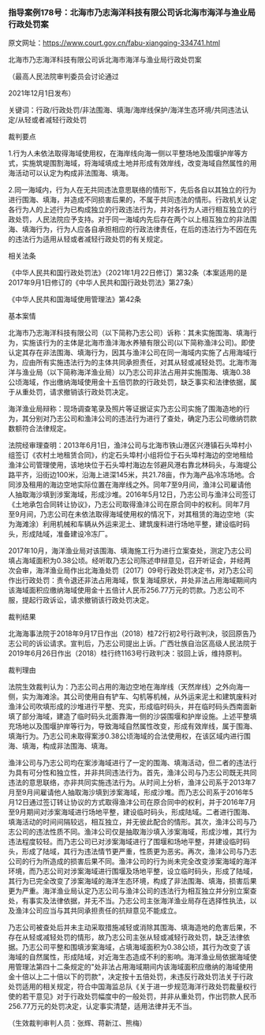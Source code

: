 ### 指导案例178号：北海市乃志海洋科技有限公司诉北海市海洋与渔业局行政处罚案
原文网址：https://www.court.gov.cn/fabu-xiangqing-334741.html

北海市乃志海洋科技有限公司诉北海市海洋与渔业局行政处罚案

（最高人民法院审判委员会讨论通过

2021年12月1日发布）

关键词：行政/行政处罚/非法围海、填海/海岸线保护/海洋生态环境/共同违法认定/从轻或者减轻行政处罚

裁判要点

1.行为人未依法取得海域使用权，在海岸线向海一侧以平整场地及围堰护岸等方式，实施筑堤围割海域，将海域填成土地并形成有效岸线，改变海域自然属性的用海活动可以认定为构成非法围海、填海。

2.同一海域内，行为人在无共同违法意思联络的情形下，先后各自以其独立的行为进行围海、填海，并造成不同损害后果的，不属于共同违法的情形。行政机关认定各行为人的上述行为已构成独立的行政违法行为，并对各行为人进行相互独立的行政处罚，人民法院应予支持。对于同一海域内先后存在两个以上相互独立的非法围海、填海行为，行为人应各自承担相应的行政法律责任，在后的违法行为不因在先的违法行为适用从轻或者减轻行政处罚的有关规定。

相关法条

《中华人民共和国行政处罚法》（2021年1月22日修订）第32条（本案适用的是2017年9月1日修订的《中华人民共和国行政处罚法》第27条）

《中华人民共和国海域使用管理法》第42条

基本案情

北海市乃志海洋科技有限公司（以下简称乃志公司）诉称：其未实施围海、填海行为，实施该行为的主体是北海市渔沣海水养殖有限公司(以下简称渔沣公司)。即使认定其存在非法围海、填海行为，因其与渔沣公司在同一海域内实施了占用海域行为，应由所有实施违法行为的主体共同承担责任，对其从轻或减轻处罚。北海市海洋与渔业局（以下简称海洋渔业局）以乃志公司非法占用并实施围海、填海0.38公顷海域，作出缴纳海域使用金十五倍罚款的行政处罚，缺乏事实和法律依据，属于从重处罚，请求撤销该行政处罚决定。

海洋渔业局辩称：现场调查笔录及照片等证据证实乃志公司实施了围海造地的行为，其分别对乃志公司和渔沣公司的违法行为进行了查处，确定乃志公司缴纳罚款数额符合法律规定。

法院经审理查明：2013年6月1日，渔沣公司与北海市铁山港区兴港镇石头埠村小组签订《农村土地租赁合同》，约定石头埠村小组将位于石头埠村海边的空地租给渔沣公司管理使用，该地块位于石头埠村海边左邻避风港右靠北林码头，与海堤公路平齐，沿街边100米，沿海上进深145米，共21.78亩，作为海产品冷冻场地。合同涉及租用的海边空地实际位置在海岸线之外。同年7至9月间，渔沣公司雇请他人抽取海沙填到涉案海域，形成沙堆。2016年5月12日，乃志公司与渔沣公司签订《土地承包合同转让协议》，乃志公司取得渔沣公司在原合同中的权利。同年7月至9月间，乃志公司在未依法取得海域使用权的情况下，对其租赁的海边空地（实为海滩涂）利用机械和车辆从外运来泥土、建筑废料进行场地平整，建设临时码头，形成陆域，准备建设冷冻厂。

2017年10月，海洋渔业局对该围海、填海施工行为进行立案查处，测定乃志公司填占海域面积为0.38公顷。经听取乃志公司陈述申辩意见，召开听证会，并经两次会审，海洋渔业局作出北海渔处罚〔2017〕09号行政处罚决定书，对乃志公司作出行政处罚：责令退还非法占用海域，恢复海域原状，并处非法占用海域期间内该海域面积应缴纳海域使用金十五倍计人民币256.77万元的罚款。乃志公司不服，提起行政诉讼，请求撤销该行政处罚决定。

裁判结果

北海海事法院于2018年9月17日作出（2018）桂72行初2号行政判决，驳回原告乃志公司的诉讼请求。宣判后，乃志公司提出上诉。广西壮族自治区高级人民法院于2019年6月26日作出（2018）桂行终1163号行政判决：驳回上诉，维持原判。

裁判理由

法院生效裁判认为：乃志公司占用的海边空地在海岸线（天然岸线）之外向海一侧，实为海滩涂。其公司使用自有铲车、勾机等机械，从外运来泥土和建筑废料对渔沣公司吹填形成的沙堆进行平整、充实，形成临时码头，并在临时码头西南面新填了部分海域，建造了临时码头北面靠海一侧的沙袋围堰和护岸设施。上述平整填充场地以及围堰护岸等行为，导致海域自然属性改变，形成有效岸线，属于围海、填海行为。乃志公司未取得案涉0.38公顷海域的合法使用权，在该区域内进行围海、填海，构成非法围海、填海。

渔沣公司与乃志公司均在案涉海域进行了一定的围海、填海活动，但二者的违法行为具有可分性和独立性，并非共同违法行为。首先，渔沣公司与乃志公司既无共同违法的意思联络，亦非共同实施违法行为。从时间上分析，渔沣公司系于2013年7月至9月间雇请他人抽取海沙填到涉案海域，形成沙堆。而乃志公司系于2016年5月12日通过签订转让协议的方式取得渔沣公司在原合同中的权利，并于2016年7月至9月期间对涉案海域进行场地平整，建设临时码头，形成陆域。二者进行围海、填海活动的时间间隔较远，相互独立，并无彼此配合的情形。其次，渔沣公司与乃志公司的违法性质不同。渔沣公司仅是抽取海沙填入涉案海域，形成沙堆，其行为违法程度较轻。而乃志公司已对涉案海域进行了围堰和场地平整，并建设临时码头，形成了陆域，其行为违法情节更严重，性质更为恶劣。再次，渔沣公司与乃志公司的行为所造成的损害后果不同。渔沣公司的行为尚未完全改变涉案海域的海洋环境，而乃志公司对涉案海域进行围堰及场地平整，设立临时码头，形成了陆域，其行为已完全改变了涉案海域的海洋生态环境，构成了非法围海、填海，损害后果更为严重。海洋渔业局认定乃志公司与渔沣公司的违法行为相互独立并分别立案查处，有事实及法律依据，并无不当。乃志公司主张海洋渔业局存在选择性执法，以及渔沣公司应当与其共同承担责任的抗辩意见不能成立。

乃志公司被查处后并未主动采取措施减轻或消除其围海、填海造地的危害后果，不存在从轻或减轻处罚的情形，故乃志公司主张从轻或减轻行政处罚，缺乏法律依据。乃志公司平整和围填涉案海域，占填海域面积为0.38公顷，其行为改变了该海域的自然属性，形成陆域，对近海生态造成不利的影响。海洋渔业局依据海域使用管理法第四十二条规定的"处非法占用海域期间内该海域面积应缴纳的海域使用金十倍以上二十倍以下的罚款"，决定按十五倍处罚，未违反行政处罚法关于行政处罚适用的相关规定，符合中国海监总队《关于进一步规范海洋行政处罚裁量权行使的若干意见》对于行政处罚幅度中的一般处罚，并非从重处罚，作出罚款人民币256.77万元的处罚决定，认定事实清楚，适用法律并无不当。

（生效裁判审判人员：张辉、蒋新江、熊梅）
